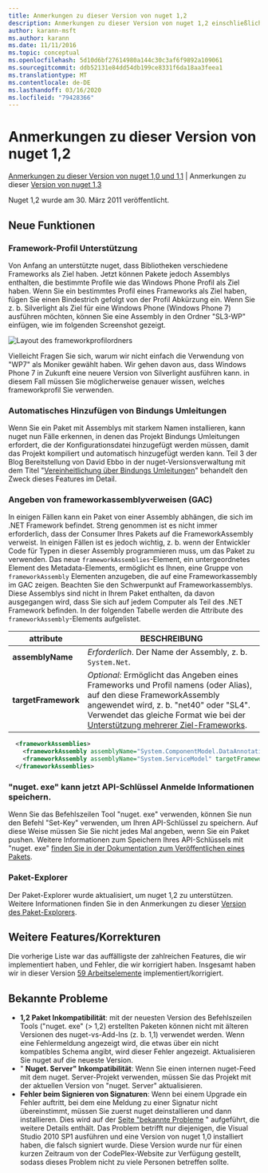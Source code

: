 ```yaml
---
title: Anmerkungen zu dieser Version von nuget 1,2
description: Anmerkungen zu dieser Version von nuget 1,2 einschließlich bekannter Probleme, Fehlerbehebungen, hinzugefügter Features und dcrs.
author: karann-msft
ms.author: karann
ms.date: 11/11/2016
ms.topic: conceptual
ms.openlocfilehash: 5d10d6bf27614980a144c30c3af6f9892a109061
ms.sourcegitcommit: ddb52131e84dd54db199ce8331f6da18aa3feea1
ms.translationtype: MT
ms.contentlocale: de-DE
ms.lasthandoff: 03/16/2020
ms.locfileid: "79428366"
---
```

# <a name="nuget-12-release-notes"></a>Anmerkungen zu dieser Version von nuget 1,2

[Anmerkungen zu dieser Version von nuget 1,0 und 1,1](../release-notes/nuget-1.1.md) | Anmerkungen zu dieser [Version von nuget 1,3](../release-notes/nuget-1.3.md)

Nuget 1,2 wurde am 30. März 2011 veröffentlicht.

## <a name="new-features"></a>Neue Funktionen

### <a name="framework-profile-support"></a>Framework-Profil Unterstützung

Von Anfang an unterstützte nuget, dass Bibliotheken verschiedene Frameworks als Ziel haben. Jetzt können Pakete jedoch Assemblys enthalten, die bestimmte Profile wie das Windows Phone Profil als Ziel haben. Wenn Sie ein bestimmtes Profil eines Frameworks als Ziel haben, fügen Sie einen Bindestrich gefolgt von der Profil Abkürzung ein. Wenn Sie z. b. Silverlight als Ziel für eine Windows Phone (Windows Phone 7) ausführen möchten, können Sie eine Assembly in den Ordner "SL3-WP" einfügen, wie im folgenden Screenshot gezeigt.

![Layout des frameworkprofilordners](./media/framework-profile-support.png)

Vielleicht Fragen Sie sich, warum wir nicht einfach die Verwendung von "WP7" als Moniker gewählt haben. Wir gehen davon aus, dass Windows Phone 7 in Zukunft eine neuere Version von Silverlight ausführen kann. in diesem Fall müssen Sie möglicherweise genauer wissen, welches frameworkprofil Sie verwenden.

### <a name="automatically-add-binding-redirects"></a>Automatisches Hinzufügen von Bindungs Umleitungen

Wenn Sie ein Paket mit Assemblys mit starkem Namen installieren, kann nuget nun Fälle erkennen, in denen das Projekt Bindungs Umleitungen erfordert, die der Konfigurationsdatei hinzugefügt werden müssen, damit das Projekt kompiliert und automatisch hinzugefügt werden kann. Teil 3 der Blog Bereitstellung von David Ebbo in der nuget-Versionsverwaltung mit dem Titel "[Vereinheitlichung über Bindungs Umleitungen](http://blog.davidebbo.com/2011/01/nuget-versioning-part-3-unification-via.html)" behandelt den Zweck dieses Features im Detail.

<a name="framework-assembly-refs"></a>

### <a name="specifying-framework-assembly-references-gac"></a>Angeben von frameworkassemblyverweisen (GAC)

In einigen Fällen kann ein Paket von einer Assembly abhängen, die sich im .NET Framework befindet. Streng genommen ist es nicht immer erforderlich, dass der Consumer Ihres Pakets auf die FrameworkAssembly verweist. In einigen Fällen ist es jedoch wichtig, z. b. wenn der Entwickler Code für Typen in dieser Assembly programmieren muss, um das Paket zu verwenden. Das neue `frameworkAssemblies`-Element, ein untergeordnetes Element des Metadata-Elements, ermöglicht es Ihnen, eine Gruppe von `frameworkAssembly` Elementen anzugeben, die auf eine Frameworkassembly im GAC zeigen. Beachten Sie den Schwerpunkt auf Frameworkassemblys.
Diese Assemblys sind nicht in Ihrem Paket enthalten, da davon ausgegangen wird, dass Sie sich auf jedem Computer als Teil des .NET Framework befinden. In der folgenden Tabelle werden die Attribute des `frameworkAssembly`-Elements aufgelistet.


|attribute |BESCHREIBUNG|
|----------------|-----------|
|**assemblyName**|*Erforderlich*. Der Name der Assembly, z. b. `System.Net`.|
|**targetFramework**|*Optional:* Ermöglicht das Angeben eines Frameworks und Profil namens (oder Alias), auf den diese FrameworkAssembly angewendet wird, z. b. "net40" oder "SL4". Verwendet das gleiche Format wie bei der [Unterstützung mehrerer Ziel-Frameworks](../create-packages/supporting-multiple-target-frameworks.md).|

```xml
  <frameworkAssemblies>
    <frameworkAssembly assemblyName="System.ComponentModel.DataAnnotations" targetFramework="net40" />
    <frameworkAssembly assemblyName="System.ServiceModel" targetFramework="net40" />
  </frameworkAssemblies>
```

### <a name="nugetexe-now-is-able-to-store-api-key-credentials"></a>"nuget. exe" kann jetzt API-Schlüssel Anmelde Informationen speichern.

Wenn Sie das Befehlszeilen Tool "nuget. exe" verwenden, können Sie nun den Befehl "Set-Key" verwenden, um Ihren API-Schlüssel zu speichern. Auf diese Weise müssen Sie Sie nicht jedes Mal angeben, wenn Sie ein Paket pushen. Weitere Informationen zum Speichern Ihres API-Schlüssels mit "nuget. exe" [finden Sie in der Dokumentation zum Veröffentlichen eines Pakets](../nuget-org/publish-a-package.md).

### <a name="package-explorer"></a>Paket-Explorer
Der Paket-Explorer wurde aktualisiert, um nuget 1,2 zu unterstützen. Weitere Informationen finden Sie in den Anmerkungen zu dieser [Version des Paket-Explorers](http://nuget.codeplex.com/wikipage?title=New%20features%20in%20NuGet%20Package%20Explorer%201.0).

## <a name="other-featuresfixes"></a>Weitere Features/Korrekturen

Die vorherige Liste war das auffälligste der zahlreichen Features, die wir implementiert haben, und Fehler, die wir korrigiert haben. Insgesamt haben wir in dieser Version [59 Arbeitselemente](http://nuget.codeplex.com/workitem/list/advanced?keyword=&status=All&type=All&priority=All&release=NuGet%201.2&assignedTo=All&component=All&sortField=Votes&sortDirection=Descending&page=0) implementiert/korrigiert.

## <a name="known-issues"></a>Bekannte Probleme

* **1,2 Paket Inkompatibilität**: mit der neuesten Version des Befehlszeilen Tools ("nuget. exe" (> 1,2) erstellten Paketen können nicht mit älteren Versionen des nuget-vs-Add-Ins (z. b. 1,1) verwendet werden. Wenn eine Fehlermeldung angezeigt wird, die etwas über ein nicht kompatibles Schema angibt, wird dieser Fehler angezeigt. Aktualisieren Sie nuget auf die neueste Version.
* " **Nuget. Server" Inkompatibilität**: Wenn Sie einen internen nuget-Feed mit dem nuget. Server-Projekt verwenden, müssen Sie das Projekt mit der aktuellen Version von "nuget. Server" aktualisieren.
* **Fehler beim Signieren von Signaturen**: Wenn bei einem Upgrade ein Fehler auftritt, bei dem eine Meldung zu einer Signatur nicht übereinstimmt, müssen Sie zuerst nuget deinstallieren und dann installieren. Dies wird auf der [Seite "bekannte Probleme](../release-notes/known-issues.md) " aufgeführt, die weitere Details enthält. Das Problem betrifft nur diejenigen, die Visual Studio 2010 SP1 ausführen und eine Version von nuget 1,0 installiert haben, die falsch signiert wurde. Diese Version wurde nur für einen kurzen Zeitraum von der CodePlex-Website zur Verfügung gestellt, sodass dieses Problem nicht zu viele Personen betreffen sollte.